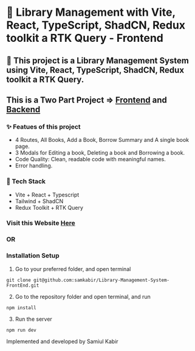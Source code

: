 # 📖 Library Management with Vite, React, TypeScript, ShadCN, Redux toolkit a RTK Query - Frontend

## 🎯 This project is a Library Management System using Vite, React, TypeScript, ShadCN, Redux toolkit a RTK Query. 

## This is a Two Part Project => [Frontend]() and [Backend](https://library-management-system-backend-olive.vercel.app)

### ✨ Featues of this project

- 4 Routes, All Books, Add a Book, Borrow Summary and A single book page.
- 3 Modals for Editing a book, Deleting a book and Borrowing a book.
- Code Quality: Clean, readable code with meaningful names.
- Error handling.

### 🔧 Tech Stack

- Vite + React + Typescript
- Tailwind + ShadCN
- Redux Toolkit + RTK Query

### Visit this Website [Here]()

### OR

### Installation Setup

1. Go to your preferred folder, and open terminal
```
git clone git@github.com:samkabir/Library-Management-System-FrontEnd.git
```

2. Go to the repository folder and open terminal, and run
```
npm install
```

3. Run the server
```
npm run dev
```


Implemented and developed by Samiul Kabir
